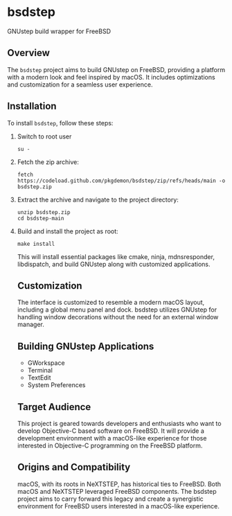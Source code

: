 # bsdstep
GNUstep build wrapper for FreeBSD

## Overview

The `bsdstep` project aims to build GNUstep on FreeBSD, providing a platform with a modern look and feel inspired by macOS. It includes optimizations and customization for a seamless user experience.

## Installation

To install `bsdstep`, follow these steps:

1. Switch to root user
   ```
   su -
   ```
2. Fetch the zip archive:
   ```
   fetch https://codeload.github.com/pkgdemon/bsdstep/zip/refs/heads/main -o bsdstep.zip
   ```
3. Extract the archive and navigate to the project directory:
   ```
   unzip bsdstep.zip
   cd bsdstep-main
   ```
4. Build and install the project as root:
   ```
   make install
   ```

   This will install essential packages like cmake, ninja, mdnsresponder, libdispatch, and build GNUstep along with customized applications.

   ## Customization

   The interface is customized to resemble a modern macOS layout, including a global menu panel and dock. bsdstep utilizes GNUstep for handling window decorations without the need for an external window manager.

   ## Building GNUstep Applications

   * GWorkspace
   * Terminal
   * TextEdit
   * System Preferences

   ## Target Audience

   This project is geared towards developers and enthusiasts who want to develop Objective-C based software on FreeBSD. It will provide a development environment with a macOS-like experience for those interested in Objective-C programming on the FreeBSD platform.

   ## Origins and Compatibility

   macOS, with its roots in NeXTSTEP, has historical ties to FreeBSD. Both macOS and NeXTSTEP leveraged FreeBSD components. The bsdstep project aims to carry forward this legacy and create a synergistic environment for FreeBSD users interested in a macOS-like experience.